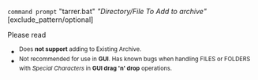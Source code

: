 `command prompt` "tarrer.bat" _"Directory/File To Add to archive"_ [exclude_pattern/optional]


Please read
+ <SUP>Does **not support** adding to Existing Archive.
+ <SUP>Not recommended for use in **GUI**. Has known bugs when handling FILES or FOLDERS with _Special Characters_ in **GUI drag 'n' drop** operations. 
